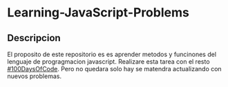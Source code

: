 # Learning-JavaScript-Problems

## Descripcion

El proposito de este repositorio es es aprender metodos y funcinones del lenguaje de progragmacion javascript. Realizare esta tarea con el resto [#100DaysOfCode](https://www.100daysofcode.com/). Pero no quedara solo hay se matendra actualizando con nuevos problemas.

